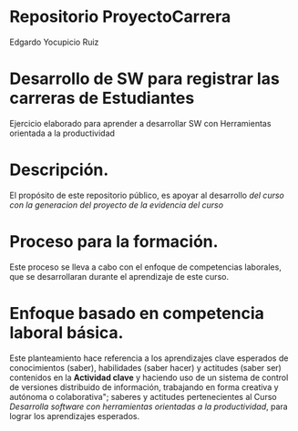# Repositorio ProyectoCarrera
Edgardo Yocupicio Ruiz
# Desarrollo de SW para registrar las carreras de Estudiantes
Ejercicio elaborado para aprender a desarrollar SW con Herramientas orientada a la productividad

# Descripción.
El propósito de este repositorio público, es apoyar al desarrollo _del curso con la generacion del proyecto de la evidencia del curso_

# Proceso para la formación. 
Este  proceso se lleva a cabo con el enfoque de competencias laborales, que se desarrollaran durante el aprendizaje de este curso.
 
# Enfoque basado en competencia laboral básica. 
Este planteamiento hace referencia a los aprendizajes clave esperados de conocimientos (saber), habilidades (saber hacer) y actitudes (saber ser) contenidos en la **Actividad clave** y haciendo uso de un sistema de control de versiones distribuido de información, trabajando en forma creativa y autónoma o colaborativa"; saberes y actitudes pertenecientes al Curso _Desarrolla software con herramientas orientadas a la productividad_, para lograr los aprendizajes esperados.

